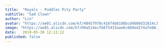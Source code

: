 ```yaml
---
title:  "Royals - Puddles Pity Party"
subtitle: "Sad Clown"
author: "Lin"
avatar: "https://ae01.alicdn.com/kf/H8457970c416f4b8188bcd4608d31814cJ.jpg"
image: "https://ae01.alicdn.com/kf/H9a514ecfb6f5433aae6c689ed274afe6W.jpg"
date:   2019-05-30 12:12:12
published: false
---
```


<!-- 
<iframe width="560" height="315" src="https://www.youtube.com/embed/VBmCJEehYtU" frameborder="0" allow="accelerometer; autoplay; encrypted-media; gyroscope; picture-in-picture" allowfullscreen></iframe> -->